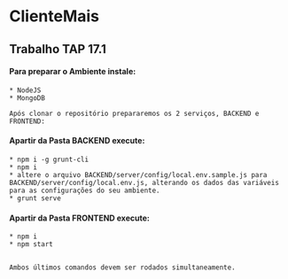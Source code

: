 # ClienteMais
## Trabalho TAP 17.1

#### Para preparar o Ambiente instale:
    * NodeJS
    * MongoDB

    Após clonar o repositório prepararemos os 2 serviços, BACKEND e FRONTEND:
    
#### Apartir da Pasta BACKEND execute:
    * npm i -g grunt-cli 
    * npm i
    * altere o arquivo BACKEND/server/config/local.env.sample.js para BACKEND/server/config/local.env.js, alterando os dados das variáveis para as configurações do seu ambiente.
    * grunt serve 
    
#### Apartir da Pasta FRONTEND execute:
    * npm i
    * npm start


    Ambos últimos comandos devem ser rodados simultaneamente.